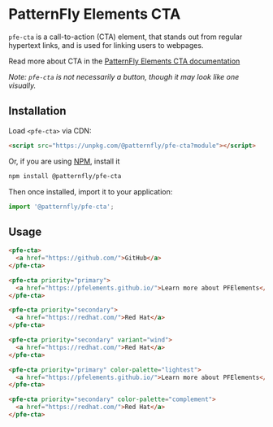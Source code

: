 # PatternFly Elements CTA
     
`pfe-cta` is a call-to-action (CTA) element, that stands out from regular hypertext links, and is used for linking users to webpages.

Read more about CTA in the [PatternFly Elements CTA documentation](https://patternflyelements.org/components/cta)

_Note: `pfe-cta` is not necessarily a button, though it may look like one visually._

##  Installation

Load `<pfe-cta>` via CDN:

```html
<script src="https://unpkg.com/@patternfly/pfe-cta?module"></script>
```

Or, if you are using [NPM](https://npm.im), install it

```bash
npm install @patternfly/pfe-cta
```

Then once installed, import it to your application:

```js
import '@patternfly/pfe-cta';
```

## Usage

```html
<pfe-cta>
  <a href="https://github.com/">GitHub</a>
</pfe-cta>

<pfe-cta priority="primary">
  <a href="https://pfelements.github.io/">Learn more about PFElements</a>
</pfe-cta>

<pfe-cta priority="secondary">
  <a href="https://redhat.com/">Red Hat</a>
</pfe-cta>

<pfe-cta priority="secondary" variant="wind">
  <a href="https://redhat.com/">Red Hat</a>
</pfe-cta>

<pfe-cta priority="primary" color-palette="lightest">
  <a href="https://pfelements.github.io/">Learn more about PFElements</a>
</pfe-cta>

<pfe-cta priority="secondary" color-palette="complement">
  <a href="https://redhat.com/">Red Hat</a>
</pfe-cta>
```

